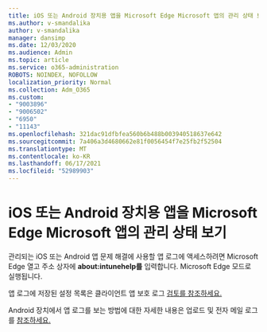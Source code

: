 ```yaml
---
title: iOS 또는 Android 장치용 앱을 Microsoft Edge Microsoft 앱의 관리 상태 보기
ms.author: v-smandalika
author: v-smandalika
manager: dansimp
ms.date: 12/03/2020
ms.audience: Admin
ms.topic: article
ms.service: o365-administration
ROBOTS: NOINDEX, NOFOLLOW
localization_priority: Normal
ms.collection: Adm_O365
ms.custom:
- "9003896"
- "9006502"
- "6950"
- "11143"
ms.openlocfilehash: 321dac91dfbfea560b6b488b003940518637e642
ms.sourcegitcommit: 7a406a3d4680662e81f0056454f7e25fb2f52504
ms.translationtype: MT
ms.contentlocale: ko-KR
ms.lasthandoff: 06/17/2021
ms.locfileid: "52989903"
---
```

# <a name="view-the-management-status-of-microsoft-apps-by-using-microsoft-edge-for-ios-or-android-devices"></a>iOS 또는 Android 장치용 앱을 Microsoft Edge Microsoft 앱의 관리 상태 보기

관리되는 iOS 또는 Android 앱 문제 해결에 사용할 앱 로그에 액세스하려면 Microsoft Edge 열고 주소 상자에 **about:intunehelp를** 입력합니다. Microsoft Edge 모드로 실행됩니다.

앱 로그에 저장된 설정 목록은 클라이언트 앱 보호 로그 [검토를 참조하세요.](/mem/intune/apps/app-protection-policy-settings-log)

Android 장치에서 앱 로그를 보는 방법에 대한 자세한 내용은 업로드 및 전자 메일 로그를 [참조하세요.](/mem/intune/user-help/send-logs-to-your-it-admin-by-email-android)